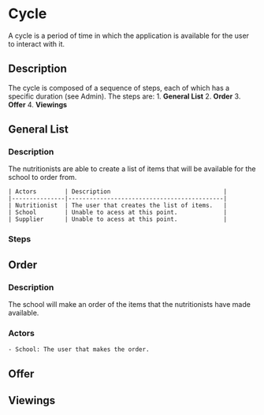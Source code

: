 # Cycle

A cycle is a period of time in which the application is available for the user to interact with it.

## Description

The cycle is composed of a sequence of steps, each of which has a specific duration (see Admin). The steps are:
    1. **General List**
    2. **Order**
    3. **Offer**
    4. **Viewings**

## General List

### Description

The nutritionists are able to create a list of items that will be available for the school to order from.

    | Actors        | Description                                |
    |---------------|--------------------------------------------|
    | Nutritionist  | The user that creates the list of items.   |
    | School        | Unable to acess at this point.             |
    | Supplier      | Unable to acess at this point.             |

### Steps



## Order

### Description

The school will make an order of the items that the nutritionists have made available.

### Actors
    - School: The user that makes the order.

## Offer

## Viewings